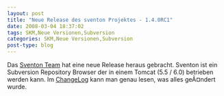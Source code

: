 ```yaml
---
layout: post
title: "Neue Release des sventon Projektes - 1.4.0RC1"
date: 2008-03-04 18:37:02
tags: SKM,Neue Versionen,Subversion
categories: SKM,Neue Versionen,Subversion
post-type: blog
---
```

Das <a href="http://www.sventon.org/index.php?page=news#0"  title="Sventon">Sventon Team</a> hat eine neue Release heraus gebracht. Sventon ist ein Subversion Repository Browser der in einem Tomcat (5.5 / 6.0) betrieben werden kann. Im <a href="http://svn.sventon.org/showfile.svn?path=/tags/sventon-1.4-rc1/changes.txt&revision=HEAD&name=berlios"  title="ChangeLog">ChangeLog</a> kann man genau lesen, was alles geÃ¤ndert wurde.